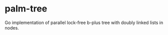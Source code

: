 # palm-tree
Go implementation of parallel lock-free b-plus tree with doubly linked lists in nodes. 

